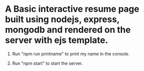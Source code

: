 # A Basic interactive resume page built using nodejs, express, mongodb and rendered on the server with ejs template.

1. Run "npm run printname" to print my name in the console.

2. Run "npm start" to start the server.

